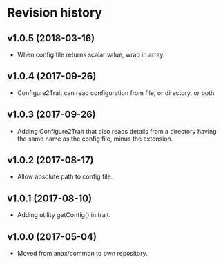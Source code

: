 Revision history
=================================

v1.0.5 (2018-03-16)
---------------------------------

* When config file returns scalar value, wrap in array.


v1.0.4 (2017-09-26)
---------------------------------

* Configure2Trait can read configuration from file, or directory, or both.


v1.0.3 (2017-09-26)
---------------------------------

* Adding Configure2Trait that also reads details from a directory having the same name as the config file, minus the extension.


v1.0.2 (2017-08-17)
---------------------------------

* Allow absolute path to config file.


v1.0.1 (2017-08-10)
---------------------------------

* Adding utility getConfig() in trait.


v1.0.0 (2017-05-04)
---------------------------------

* Moved from anax/common to own repository.

